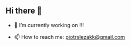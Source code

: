 ## Hi there 👋

- 🔭 I’m currently working on !!!
  
- 📫 How to reach me: piotrslezakk@gmail.com
<!--
**PiotrSlez/PiotrSlez** is a ✨ _special_ ✨ repository because its `README.md` (this file) appears on your GitHub profile.

Here are some ideas to get you started:

- 🔭 I’m currently working on ...
- 🌱 I’m currently learning ...
- 👯 I’m looking to collaborate on ...
- 🤔 I’m looking for help with ...
- 💬 Ask me about ...
- 📫 How to reach me: piotrslezakk@gmail.com
- 😄 Pronouns: ...
- ⚡ Fun fact: ...
-->
